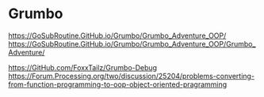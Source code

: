 # Grumbo

https://GoSubRoutine.GitHub.io/Grumbo/Grumbo_Adventure_OOP/  
https://GoSubRoutine.GitHub.io/Grumbo/Grumbo_Adventure_OOP/Grumbo_Adventure/  

https://GitHub.com/FoxxTailz/Grumbo-Debug  
https://Forum.Processing.org/two/discussion/25204/problems-converting-from-function-programming-to-oop-object-oriented-pragramming  

